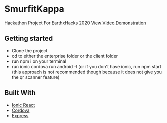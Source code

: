 # SmurfitKappa
Hackathon Project For EarthxHacks 2020
[View Video Demonstration](https://www.youtube.com/watch?v=ki2QPCBCLu0)

## Getting started
- Clone the project
- cd to either the enterprise folder or the client folder
- run npm i on your terminal
- run ionic cordova run android -l (or if you don't have ionic, run npm start (this approach is not recommended though because it does not give you the qr scanner feature)

## Built With

* [Ionic React](https://ionicframework.com/docs/react) 
* [Cordova](https://cordova.apache.org/)
* [Express](https://expressjs.com/)
